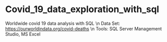 # Covid_19_data_exploration_with_sql

Worldwide covid 19 data analysis with SQL \n
Data Set: https://ourworldindata.org/covid-deaths \n
Tools: SQL Server Management Studio, MS Excel
